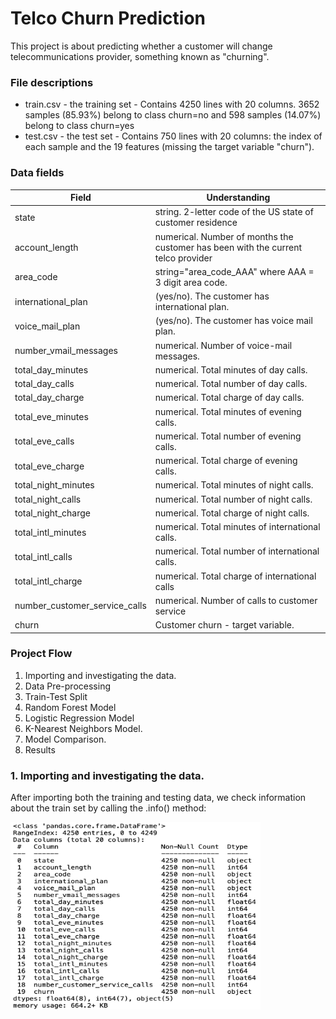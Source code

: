 # Telco Churn Prediction

This project is about predicting whether a customer will change telecommunications provider, something known as "churning".

### File descriptions

<ul>
  <li> train.csv - the training set - Contains 4250 lines with 20 columns. 3652 samples (85.93%) belong to class churn=no and 598 samples (14.07%) belong to class churn=yes </li>
  <li>test.csv - the test set - Contains 750 lines with 20 columns: the index of each sample and the 19 features (missing the target variable "churn"). </li>
</ul>

### Data fields

| Field  | Understanding |
| ------------- | ------------- |
| state  | string. 2-letter code of the US state of customer residence  |
| account_length  | numerical. Number of months the customer has been with the current telco provider  |
| area_code | string="area_code_AAA" where AAA = 3 digit area code.  |
| international_plan  | (yes/no). The customer has international plan.  |
| voice_mail_plan  | (yes/no). The customer has voice mail plan.  |
| number_vmail_messages  | numerical. Number of voice-mail messages.  |
| total_day_minutes  | numerical. Total minutes of day calls.  |
| total_day_calls  | numerical. Total number of day calls.  |
| total_day_charge  | numerical. Total charge of day calls.  |
| total_eve_minutes  | numerical. Total minutes of evening calls.  |
| total_eve_calls  | numerical. Total number of evening calls. |
| total_eve_charge  | numerical. Total charge of evening calls.  |
| total_night_minutes  | numerical. Total minutes of night calls.  |
| total_night_calls  | numerical. Total number of night calls.  |
| total_night_charge  | numerical. Total charge of night calls.  |
| total_intl_minutes  | numerical. Total minutes of international calls.  |
| total_intl_calls  | numerical. Total number of international calls.  |
| total_intl_charge  | numerical. Total charge of international calls  |
| number_customer_service_calls  | numerical. Number of calls to customer service  |
| churn  | Customer churn - target variable. |

### Project Flow

<ol>
 <li>Importing and investigating the data.</li>
 <li>Data Pre-processing</li>
 <li>Train-Test Split</li>
 <li>Random Forest Model</li>
 <li>Logistic Regression Model</li>
 <li>K-Nearest Neighbors Model.</li>
 <li>Model Comparison.</li>
 <li>Results</li>
</ol>

### 1. Importing and investigating the data.

After importing both the training and testing data, we check information about the train set by calling the .info() method:

<img src = 'train_info.png' width = "400" height = "300"/>
